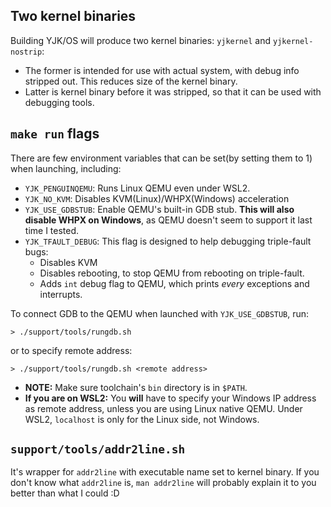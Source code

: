 ## Two kernel binaries

Building YJK/OS will produce two kernel binaries: `yjkernel` and `yjkernel-nostrip`:
- The former is intended for use with actual system, with debug info stripped out. This reduces size of the kernel binary.
- Latter is kernel binary before it was stripped, so that it can be used with debugging tools.

## `make run` flags 

There are few environment variables that can be set(by setting them to 1) when launching, including:
- `YJK_PENGUINQEMU`: Runs Linux QEMU even under WSL2.
- `YJK_NO_KVM`: Disables KVM(Linux)/WHPX(Windows) acceleration
- `YJK_USE_GDBSTUB`: Enable QEMU's built-in GDB stub. **This will also disable WHPX on Windows**, as QEMU doesn't seem to support it last time I tested.
- `YJK_TFAULT_DEBUG`: This flag is designed to help debugging triple-fault bugs:
  - Disables KVM
  - Disables rebooting, to stop QEMU from rebooting on triple-fault.
  - Adds `int` debug flag to QEMU, which prints *every* exceptions and interrupts.

To connect GDB to the QEMU when launched with `YJK_USE_GDBSTUB`, run:
```
> ./support/tools/rungdb.sh
```
or to specify remote address:
```
> ./support/tools/rungdb.sh <remote address>
```

 - **NOTE:** Make sure toolchain's `bin` directory is in `$PATH`.
 -  **If you are on WSL2:** You **will** have to specify your Windows IP address as remote address, unless you are using Linux native QEMU. Under WSL2, `localhost` is only for the Linux side, not Windows.

## `support/tools/addr2line.sh`

It's wrapper for `addr2line` with executable name set to kernel binary. If you don't know what `addr2line` is, `man addr2line` will probably explain it to you better than what I could :D
